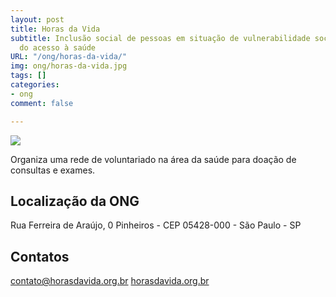 ```yaml
---
layout: post
title: Horas da Vida
subtitle: Inclusão social de pessoas em situação de vulnerabilidade social por meio
  do acesso à saúde
URL: "/ong/horas-da-vida/"
img: ong/horas-da-vida.jpg
tags: []
categories:
- ong
comment: false

---
```

![](/uploads/horas-vida.png)

Organiza uma rede de voluntariado na área da saúde para doação de consultas e exames.

## Localização da ONG

Rua Ferreira de Araújo, 0
Pinheiros - CEP 05428-000 - São Paulo - SP

## Contatos

[contato@horasdavida.org.br](mailto:contato@horasdavida.org.br)
[horasdavida.org.br](https://www.horasdavida.org.br)